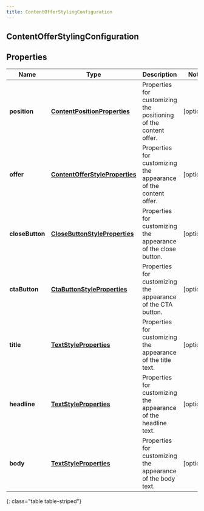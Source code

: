 ```yaml
---
title: ContentOfferStylingConfiguration
---
```


## ContentOfferStylingConfiguration

## Properties

| Name            | Type                                                                                   | Description                                                      | Notes      |
| --------------- | -------------------------------------------------------------------------------------- | ---------------------------------------------------------------- | ---------- |
| **position**    | <!----><!---->[**ContentPositionProperties**](ContentPositionProperties.md)<!---->     | Properties for customizing the positioning of the content offer. | [optional] |
| **offer**       | <!----><!---->[**ContentOfferStyleProperties**](ContentOfferStyleProperties.md)<!----> | Properties for customizing the appearance of the content offer.  | [optional] |
| **closeButton** | <!----><!---->[**CloseButtonStyleProperties**](CloseButtonStyleProperties.md)<!---->   | Properties for customizing the appearance of the close button.   | [optional] |
| **ctaButton**   | <!----><!---->[**CtaButtonStyleProperties**](CtaButtonStyleProperties.md)<!---->       | Properties for customizing the appearance of the CTA button.     | [optional] |
| **title**       | <!----><!---->[**TextStyleProperties**](TextStyleProperties.md)<!---->                 | Properties for customizing the appearance of the title text.     | [optional] |
| **headline**    | <!----><!---->[**TextStyleProperties**](TextStyleProperties.md)<!---->                 | Properties for customizing the appearance of the headline text.  | [optional] |
| **body**        | <!----><!---->[**TextStyleProperties**](TextStyleProperties.md)<!---->                 | Properties for customizing the appearance of the body text.      | [optional] |

{: class="table table-striped"}
